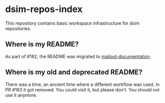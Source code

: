 # dsim-repos-index

This repository contains basic workspace infrastructure for dsim repositories.

## Where is my README?

As part of #182, the README was migrated to [maliput-documentation](https://github.com/ToyotaResearchInstitute/maliput-documentation/blob/main/docs/installation_quickstart.rst).

## Where is my old and deprecated README?

There was a time, an ancient time where a different workflow was used. In PR #183 it got removed. You could visit it, but please don't. You should not use it anymore.

